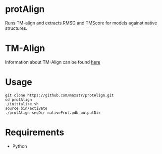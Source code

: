 # protAlign

Runs TM-align and extracts RMSD and TMScore for models against native structures. 

# TM-Align
Information about TM-Align can be found [here](http://zhanglab.ccmb.med.umich.edu/TM-align/)

# Usage

    git clone https://github.com/maxstr/protAlign.git
    cd protAlign
    ./initialize.sh
    source bin/activate
    ./protAlign seqDir nativeProt.pdb outputDir

# Requirements

- Python
